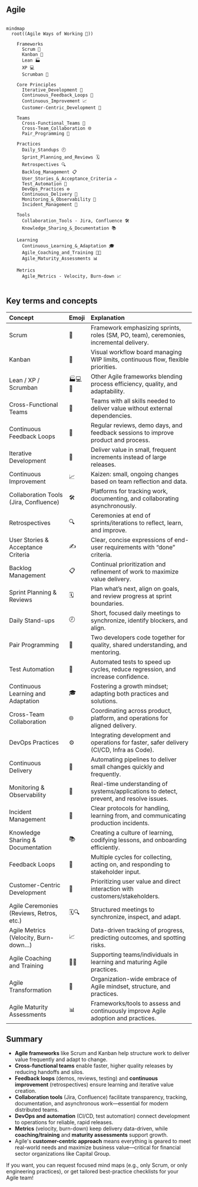 ## Agile

```mermaid

mindmap
  root((Agile Ways of Working 🚀))

    Frameworks
      Scrum 🏉
      Kanban 📝
      Lean 🏭
      XP 💻
      Scrumban 🔄

    Core Principles
      Iterative_Development 🔁
      Continuous_Feedback_Loops 🔄
      Continuous_Improvement 📈
      Customer-Centric_Development 👤

    Teams
      Cross-Functional_Teams 🤝
      Cross-Team_Collaboration 🌐
      Pair_Programming 👥

    Practices
      Daily_Standups 🕗
      Sprint_Planning_and_Reviews 🗓️
      Retrospectives 🔍
      Backlog_Management 📋
      User_Stories_&_Acceptance_Criteria ✍️
      Test_Automation 🤖
      DevOps_Practices ⚙️
      Continuous_Delivery 🚚
      Monitoring_&_Observability 🧐
      Incident_Management 🚨

    Tools
      Collaboration_Tools - Jira, Confluence 🛠️
      Knowledge_Sharing_&_Documentation 📚

    Learning
      Continuous_Learning_&_Adaptation 🎓
      Agile_Coaching_and_Training 🧑‍🏫
      Agile_Maturity_Assessments 📊

    Metrics
      Agile_Metrics - Velocity, Burn-down 📈
      
```


## Key terms and concepts

| Concept | Emoji | Explanation |
| :-- | :-- | :-- |
| Scrum | 🏉 | Framework emphasizing sprints, roles (SM, PO, team), ceremonies, incremental delivery. |
| Kanban | 📝 | Visual workflow board managing WIP limits, continuous flow, flexible priorities. |
| Lean / XP / Scrumban | 🏭💻🔄 | Other Agile frameworks blending process efficiency, quality, and adaptability. |
| Cross-Functional Teams | 🤝 | Teams with all skills needed to deliver value without external dependencies. |
| Continuous Feedback Loops | 🔄 | Regular reviews, demo days, and feedback sessions to improve product and process. |
| Iterative Development | 🔁 | Deliver value in small, frequent increments instead of large releases. |
| Continuous Improvement | 📈 | Kaizen: small, ongoing changes based on team reflection and data. |
| Collaboration Tools (Jira, Confluence) | 🛠️ | Platforms for tracking work, documenting, and collaborating asynchronously. |
| Retrospectives | 🔍 | Ceremonies at end of sprints/iterations to reflect, learn, and improve. |
| User Stories \& Acceptance Criteria | ✍️ | Clear, concise expressions of end-user requirements with “done” criteria. |
| Backlog Management | 📋 | Continual prioritization and refinement of work to maximize value delivery. |
| Sprint Planning \& Reviews | 🗓️ | Plan what’s next, align on goals, and review progress at sprint boundaries. |
| Daily Stand-ups | 🕗 | Short, focused daily meetings to synchronize, identify blockers, and align. |
| Pair Programming | 👥 | Two developers code together for quality, shared understanding, and mentoring. |
| Test Automation | 🤖 | Automated tests to speed up cycles, reduce regression, and increase confidence. |
| Continuous Learning and Adaptation | 🎓 | Fostering a growth mindset; adapting both practices and solutions. |
| Cross-Team Collaboration | 🌐 | Coordinating across product, platform, and operations for aligned delivery. |
| DevOps Practices | ⚙️ | Integrating development and operations for faster, safer delivery (CI/CD, Infra as Code). |
| Continuous Delivery | 🚚 | Automating pipelines to deliver small changes quickly and frequently. |
| Monitoring \& Observability | 🧐 | Real-time understanding of systems/applications to detect, prevent, and resolve issues. |
| Incident Management | 🚨 | Clear protocols for handling, learning from, and communicating production incidents. |
| Knowledge Sharing \& Documentation | 📚 | Creating a culture of learning, codifying lessons, and onboarding efficiently. |
| Feedback Loops | 🔄 | Multiple cycles for collecting, acting on, and responding to stakeholder input. |
| Customer-Centric Development | 👤 | Prioritizing user value and direct interaction with customers/stakeholders. |
| Agile Ceremonies (Reviews, Retros, etc.) | 🗓️🔍 | Structured meetings to synchronize, inspect, and adapt. |
| Agile Metrics (Velocity, Burn-down…) | 📈 | Data-driven tracking of progress, predicting outcomes, and spotting risks. |
| Agile Coaching and Training | 🧑🏫 | Supporting teams/individuals in learning and maturing Agile practices. |
| Agile Transformation | 🔄 | Organization-wide embrace of Agile mindset, structure, and practices. |
| Agile Maturity Assessments | 📊 | Frameworks/tools to assess and continuously improve Agile adoption and practices. |

## Summary

- **Agile frameworks** like Scrum and Kanban help structure work to deliver value frequently and adapt to change.
- **Cross-functional teams** enable faster, higher quality releases by reducing handoffs and silos.
- **Feedback loops** (demos, reviews, testing) and **continuous improvement** (retrospectives) ensure learning and iterative value creation.
- **Collaboration tools** (Jira, Confluence) facilitate transparency, tracking, documentation, and asynchronous work—essential for modern distributed teams.
- **DevOps and automation** (CI/CD, test automation) connect development to operations for reliable, rapid releases.
- **Metrics** (velocity, burn-down) keep delivery data-driven, while **coaching/training** and **maturity assessments** support growth.
- Agile's **customer-centric approach** means everything is geared to meet real-world needs and maximize business value—critical for financial sector organizations like Capital Group.

If you want, you can request focused mind maps (e.g., only Scrum, or only engineering practices), or get tailored best-practice checklists for your Agile team!

